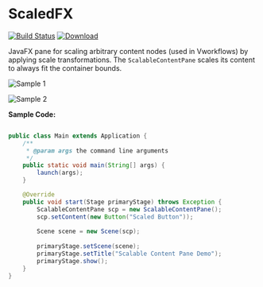 # ScaledFX
[![Build Status](https://travis-ci.org/miho/ScaledFX.svg?branch=master)](https://travis-ci.org/miho/ScaledFX) [ ![Download](https://api.bintray.com/packages/miho/ScaledFX/ScaledFX/images/download.svg) ](https://bintray.com/miho/ScaledFX/ScaledFX/_latestVersion)

JavaFX pane for scaling arbitrary content nodes (used in Vworkflows) by applying scale transformations. The `ScalableContentPane` scales its content to always fit the container bounds.  

![Sample 1](https://media.giphy.com/media/l3vR99nMoId6DEOeA/giphy.gif)

![Sample 2](https://media.giphy.com/media/XvKr0mGNGtP8I/giphy.gif)

**Sample Code:**

```java

public class Main extends Application {
    /**
     * @param args the command line arguments
     */
    public static void main(String[] args) {
        launch(args);
    }

    @Override
    public void start(Stage primaryStage) throws Exception {
        ScalableContentPane scp = new ScalableContentPane();
        scp.setContent(new Button("Scaled Button"));
        
        Scene scene = new Scene(scp);
        
        primaryStage.setScene(scene);
        primaryStage.setTitle("Scalable Content Pane Demo");
        primaryStage.show();
    }
}
```

